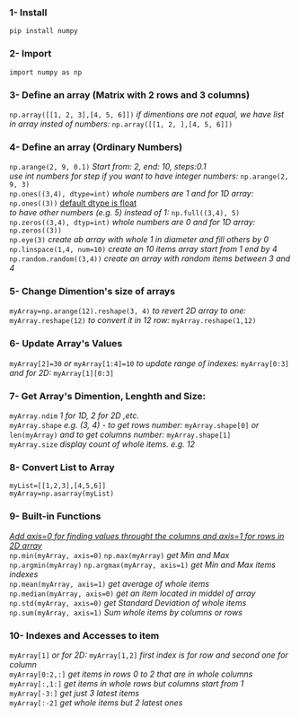 ### 1- Install 
`pip install numpy`

### 2- Import
`import numpy as np`

### 3- Define an array (Matrix with 2 rows and 3 columns)
`np.array([[1, 2, 3],[4, 5, 6]])` *if dimentions are not equal, we have list in array insted of numbers:* `np.array([[1, 2, ],[4, 5, 6]])`

### 4- Define an array (Ordinary Numbers)
`np.arange(2, 9, 0.1)` *Start from: 2, end: 10, steps:0.1* <br>
*use int numbers for step if you want to have integer numbers:* `np.arange(2, 9, 3)` <br>
`np.ones((3,4), dtype=int)` *whole numbers are 1 and for 1D array:* `np.ones((3))` <ins>default dtype is float</ins> <br>
*to have other numbers (e.g. 5) instead of 1:* `np.full((3,4), 5)` <br>
`np.zeros((3,4), dtyp=int)` *whole numbers are 0 and for 1D array:* `np.zeros((3))` <br>
`np.eye(3)` *create ab array with whole 1 in diameter and fill others by 0* <br>
`np.linspace(1,4, num=10)` *create an 10 items array start from 1 end by 4* <br>
`np.random.random((3,4))` *create an array with random items between 3 and 4*

### 5- Change Dimention's size of arrays
`myArray=np.arange(12).reshape(3, 4)` *to revert 2D array to one:* `myArray.reshape(12)` *to convert it in 12 row:* `myArray.reshape(1,12)`

### 6- Update Array's Values
`myArray[2]=30` *or* `myArray[1:4]=10` *to update range of indexes:* `myArray[0:3]` *and for 2D:* `myArray[1][0:3]`

### 7- Get Array's Dimention, Lenghth and Size:
`myArray.ndim` *1 for 1D, 2 for 2D ,etc.* <br>
`myArray.shape` *e.g. (3, 4) - to get rows number:* `myArray.shape[0]` *or* `len(myArray)` *and to get columns number:* `myArray.shape[1]` <br>
`myArray.size` *display count of whole items. e.g. 12*

### 8- Convert List to Array
```
myList=[[1,2,3],[4,5,6]]
myArray=np.asarray(myList)
```

### 9- Built-in Functions
<ins>*Add axis=0 for finding values throught the columns and axis=1 for rows in 2D array*</ins> <br>
`np.min(myArray, axis=0)` `np.max(myArray)` *get Min and Max* <br>
`np.argmin(myArray)` `np.argmax(myArray, axis=1)` *get Min and Max items indexes* <br>
`np.mean(myArray, axis=1)` *get average of whole items* <br>
`np.median(myArray, axis=0)` *get an item located in middel of array* <br>
`np.std(myArray, axis=0)` *get Standard Deviation of whole items* <br>
`np.sum(myArray, axis=1)` *Sum whole items by columns or rows*

### 10- Indexes and Accesses to item
`myArray[1]` *or for 2D:* `myArray[1,2]` *first index is for row and second one for column* <br>
`myArray[0:2,:]` *get items in rows 0 to 2 that are in whole columns* <br>
`myArray[:,1:]` *get items in whole rows but columns start from 1* <br>
`myArray[-3:]` *get just 3 latest items* <br>
`myArray[:-2]` *get whole items but 2 latest ones*
